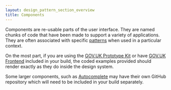 ```yaml
---
layout: design_pattern_section_overview
title: Components
---
```


Components are re-usable parts of the user interface. They are named chunks of code that have been made to support a variety of applications. They are often associated with specific <a href="#">patterns</a> when used in a particular context.

On the most part, if you are using the <a href="">GOV.UK Prototype Kit</a> or have <a href="">GOV.UK Frontend</a> included in your build, the coded examples provided should render exactly as they do inside the design system.

Some larger components, such as <a href="#">Autocomplete</a> may have their own GitHub repository which will need to be included in your build separately.
